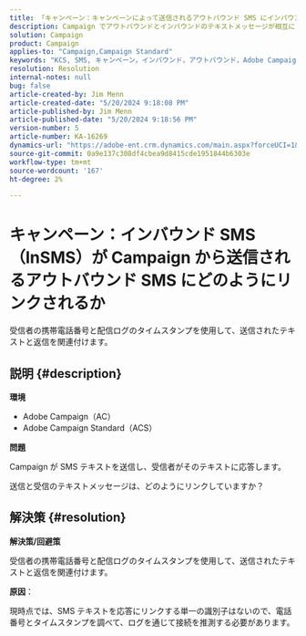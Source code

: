 ```yaml
---
title: 「キャンペーン：キャンペーンによって送信されるアウトバウンド SMS にインバウンド SMS （InSMS）をリンクする方法」
description: Campaign でアウトバウンドとインバウンドのテキストメッセージが相互にリンクされる方法を説明します。
solution: Campaign
product: Campaign
applies-to: "Campaign,Campaign Standard"
keywords: "KCS, SMS, キャンペーン，インバウンド，アウトバウンド，Adobe Campaign, AC Adobe Campaign Standard, ACS, FAQ"
resolution: Resolution
internal-notes: null
bug: false
article-created-by: Jim Menn
article-created-date: "5/20/2024 9:18:08 PM"
article-published-by: Jim Menn
article-published-date: "5/20/2024 9:18:56 PM"
version-number: 5
article-number: KA-16269
dynamics-url: "https://adobe-ent.crm.dynamics.com/main.aspx?forceUCI=1&pagetype=entityrecord&etn=knowledgearticle&id=6d4bd16f-ee16-ef11-9f8a-6045bd006268"
source-git-commit: 0a9e137c308df4cbea9d8415cde1951844b6303e
workflow-type: tm+mt
source-wordcount: '167'
ht-degree: 2%

---
```


# キャンペーン：インバウンド SMS （InSMS）が Campaign から送信されるアウトバウンド SMS にどのようにリンクされるか


受信者の携帯電話番号と配信ログのタイムスタンプを使用して、送信されたテキストと返信を関連付けます。

## 説明 {#description}


<b>環境</b>

- Adobe Campaign（AC）
- Adobe Campaign Standard（ACS）


<b>問題</b>

Campaign が SMS テキストを送信し、受信者がそのテキストに応答します。

送信と受信のテキストメッセージは、どのようにリンクしていますか？


## 解決策 {#resolution}


<b>解決策/回避策</b>

受信者の携帯電話番号と配信ログのタイムスタンプを使用して、送信されたテキストと返信を関連付けます。

<b>原因</b>：

現時点では、SMS テキストを応答にリンクする単一の識別子はないので、電話番号とタイムスタンプを調べて、ログを通じて接続を推測する必要があります。


